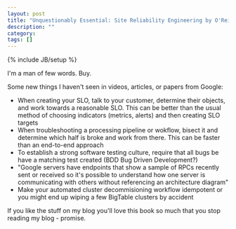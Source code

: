 ```yaml
---
layout: post
title: "Unquestionably Essential: Site Reliability Engineering by O'Reilly"
description: ""
category: 
tags: []
---
```

{% include JB/setup %}

I'm a man of few words.  Buy.

Some new things I haven't seen in videos, articles, or papers from Google:

* When creating your SLO, talk to your customer, determine their objects, and work towards a reasonable SLO.  This can be better than the usual method of choosing indicators (metrics, alerts) and then creating SLO targets
* When troubleshooting a processing pipeline or wokflow, bisect it and determine which half is broke and work from there.  This can be faster than an end-to-end approach
* To establish a strong software testing culture, require that all bugs be have a matching test created (BDD Bug Driven Development?)
* "Google servers have endpoints that show a sample of RPCs recently sent or received so it's possible to understand how one server is communicating with others without referencing an architecture diagram"
* Make your automated cluster decommisioning workflow idempotent or you might end up wiping a few BigTable clusters by accident

If you like the stuff on my blog you'll love this book so much that you stop reading my blog - promise. 